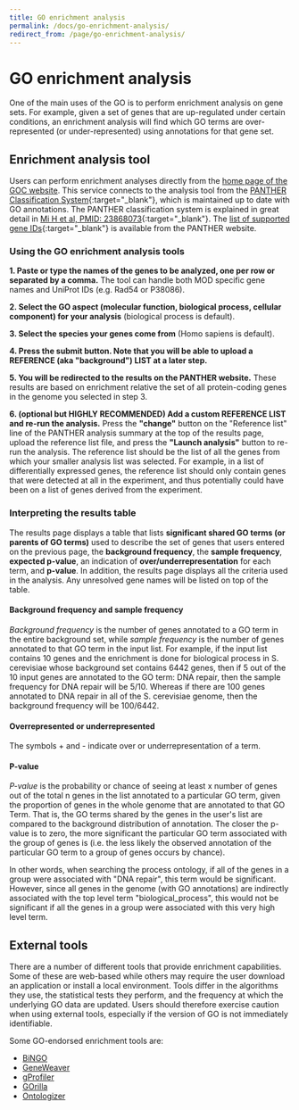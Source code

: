 ```yaml
---
title: GO enrichment analysis
permalink: /docs/go-enrichment-analysis/
redirect_from: /page/go-enrichment-analysis/
---
```


# GO enrichment analysis

One of the main uses of the GO is to perform enrichment analysis on gene sets. For example, given a set of genes that are up-regulated under certain conditions, an enrichment analysis will find which GO terms are over-represented (or under-represented) using annotations for that gene set.
## Enrichment analysis tool

Users can perform enrichment analyses directly from the [home page of the GOC website](http://geneontology.org/). This service connects to the analysis tool from the [PANTHER Classification System](http://pantherdb.org/){:target="_blank"}, which is maintained up to date with GO annotations. The PANTHER classification system is explained in great detail in [Mi H et al, PMID: 23868073](https://www.ncbi.nlm.nih.gov/pubmed/23868073){:target="_blank"}. The [list of supported gene IDs](http://www.pantherdb.org/tips/tips_batchIdSearch_supportedId.jsp){:target="_blank"} is available from the PANTHER website.

### Using the GO enrichment analysis tools

**1. Paste or type the names of the genes to be analyzed, one per row or separated by a comma.** The tool can handle both MOD specific gene names and UniProt IDs (e.g. Rad54 or P38086).

**2. Select the GO aspect (molecular function, biological process, cellular component) for your analysis** (biological process is default).

**3. Select the species your genes come from** (Homo sapiens is default).

**4. Press the submit button. Note that you will be able to upload a REFERENCE (aka "background") LIST at a later step.**

**5. You will be redirected to the results on the PANTHER website.** These results are based on enrichment relative the set of all protein-coding genes in the genome you selected in step 3.

**6. (optional but HIGHLY RECOMMENDED) Add a custom REFERENCE LIST and re-run the analysis.** Press the **"change"** button on the "Reference list" line of the PANTHER analysis summary at the top of the results page, upload the reference list file, and press the **"Launch analysis"** button to re-run the analysis. The reference list should be the list of all the genes from which your smaller analysis list was selected. For example, in a list of differentially expressed genes, the reference list should only contain genes that were detected at all in the experiment, and thus potentially could have been on a list of genes derived from the experiment.

### Interpreting the results table
The results page displays a table that lists **significant shared GO terms (or parents of GO terms)** used to describe the set of genes that users entered on the previous page, the **background frequency**, the **sample frequency**, **expected p-value**, an indication of **over/underrepresentation** for each term, and **p-value**. In addition, the results page displays all the criteria used in the analysis. Any unresolved gene names will be listed on top of the table.

#### Background frequency and sample frequency
*Background frequency* is the number of genes annotated to a GO term in the entire background set, while *sample frequency* is the number of genes annotated to that GO term in the input list. For example, if the input list contains 10 genes and the enrichment is done for biological process in S. cerevisiae whose background set contains 6442 genes, then if 5 out of the 10 input genes are annotated to the GO term: DNA repair, then the sample frequency for DNA repair will be 5/10. Whereas if there are 100 genes annotated to DNA repair in all of the S. cerevisiae genome, then the background frequency will be 100/6442.

#### Overrepresented or underrepresented
The symbols + and - indicate over or underrepresentation of a term.

#### P-value
*P-value* is the probability or chance of seeing at least x number of genes out of the total n genes in the list annotated to a particular GO term, given the proportion of genes in the whole genome that are annotated to that GO Term. That is, the GO terms shared by the genes in the user's list are compared to the background distribution of annotation. The closer the p-value is to zero, the more significant the particular GO term associated with the group of genes is (i.e. the less likely the observed annotation of the particular GO term to a group of genes occurs by chance).

In other words, when searching the process ontology, if all of the genes in a group were associated with "DNA repair", this term would be significant. However, since all genes in the genome (with GO annotations) are indirectly associated with the top level term "biological_process", this would not be significant if all the genes in a group were associated with this very high level term.
## External tools
There are a number of different tools that provide enrichment capabilities. Some of these are web-based while others may require the user download an application or install a local environment. Tools differ in the algorithms they use, the statistical tests they perform, and the frequency at which the underlying GO data are updated.  Users should therefore exercise caution when using external tools, especially if the version of GO is not immediately identifiable.

Some GO-endorsed enrichment tools are:


* [BiNGO](https://www.psb.ugent.be/cbd/papers/BiNGO/Home.html)
* [GeneWeaver](https://www.geneweaver.org/)
* [gProfiler](http://biit.cs.ut.ee/gprofiler/)
* [GOrilla](http://cbl-gorilla.cs.technion.ac.il/)
* [Ontologizer](http://ontologizer.de)


